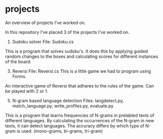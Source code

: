 # projects
An overview of projects I've worked on.

In this repository I've placed 3 of the projects I've worked on.

1. Sudoku solver
File: Sudoku.cs

This is a program that solves sudoku's.
It does this by applying guided random changes to the boxes and calculating scores for different instances of the board.

3. Reversi
File: Reversi.cs
This is a little game we had to program using Forms.

An interactive game of Reversi that adheres to the rules of the game. Can be played with 2 or 1.

5. N-gram based language detection
Files: langdetect.py, match_language.py, write_profiles.py, evaluate.py

This is a program that learns frequencies of N-grams in prelabled texts of different languages.
By calculating the occurrences of the N-gram in new texts, it can detect languages.
The accuracy differs by which type of N-gram is used. (mono-grams, bi-grams, tri-gram)
